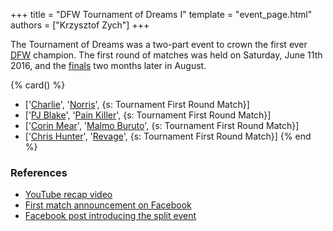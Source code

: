 +++
title = "DFW Tournament of Dreams I"
template = "event_page.html"
authors = ["Krzysztof Zych"]
+++

The Tournament of Dreams was a two-part event to crown the first ever [DFW](@/o/dfw.md) champion. The first round of matches was held on Saturday, June 11th 2016, and the [finals](@/e/dfw/2016-08-20-dfw-tournament-of-dreams-2.md) two months later in August.

{% card() %}
- ['[Charlie](@/w/madman-charlie.md)', '[Norris](@/w/isnorr.md)', {s: Tournament First
      Round Match}]
- ['[PJ Blake](@/w/pj-blake.md)', '[Pain Killer](@/w/pain-killer.md)', {s: Tournament
      First Round Match}]
- ['[Corin Mear](@/w/corin-mear.md)', '[Malmo Buruto](@/w/malmo-buruto.md)', {s: Tournament
      First Round Match}]
- ['[Chris Hunter](@/w/chris-hunter.md)', '[Revage](@/w/rafael-kid.md)', {s: Tournament
      First Round Match}]
{% end %}

### References

* [YouTube recap video](https://www.youtube.com/watch?v=60dv7lnc6Ck)
* [First match announcement on Facebook](https://www.facebook.com/photo/?fbid=903509779771707&set=a.659956797460341)
* [Facebook post introducing the split event](https://www.facebook.com/DreamFactoryWrestling/posts/pfbid02PjpfA4nZhFEvNb6PQ3B6oegMq1JiEuwTXD2AiLEU2yDveAVUzVMVpoCk1YEMuminl)
